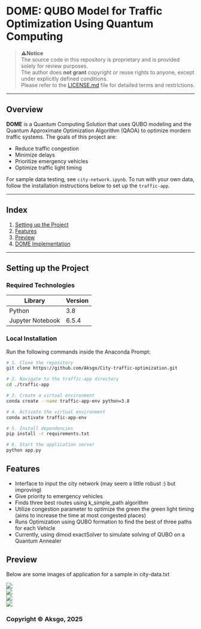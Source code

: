 # DOME: QUBO Model for Traffic Optimization Using Quantum Computing

> ⚠️**Notice**  
> The source code in this repository is proprietary and is provided solely for review purposes.  
> The author does **not grant** copyright or reuse rights to anyone, except under explicitly defined conditions.  
> Please refer to the [LICENSE.md](./LICENSE.md) file for detailed terms and restrictions.

---

## Overview

**DOME** is a Quantum Computing Solution that uses QUBO modeling and the Quantum Approximate Optimization Algorithm (QAOA) to optimize mordern traffic systems. The goals of this project are:

- Reduce traffic congestion  
- Minimize delays  
- Prioritize emergency vehicles  
- Optimize traffic light timing

For sample data testing, see `city-network.ipynb`. To run with your own data, follow the installation instructions below to set up the `traffic-app`.

---

## Index

1. [Setting up the Project](#setting-up-the-project)  
2. [Features](#features)  
3. [Preview](#preview)  
4. [DOME Implementation](#dome-implementation)

---

## Setting up the Project

### Required Technologies

| Library           | Version |
|------------------|---------|
| Python           | 3.8     |
| Jupyter Notebook | 6.5.4   |

### Local Installation

Run the following commands inside the Anaconda Prompt:

```bash
# 1. Clone the repository
git clone https://github.com/Aksgo/City-traffic-optimization.git

# 2. Navigate to the traffic-app directory
cd ./traffic-app

# 3. Create a virtual environment
conda create --name traffic-app-env python=3.8

# 4. Activate the virtual environment
conda activate traffic-app-env

# 5. Install dependencies
pip install -r requirements.txt

# 6. Start the application server
python app.py
```

## Features

<ul>
    <li>Interface to input the city network (may seem a little robust :) but improving)</li>
    <li>Give priority to emergency vehicles</li>
    <li>Finds three best routes using k_simple_path algorithm</li>
    <li>Utilize congestion parameter to optimize the green the green light timing (aims to increase the time at most congested places)</li>
    <li>Runs Optimization using QUBO formation to find the best of three paths for each Vehicle</li>
    <li>Currently, using dimod exactSolver to simulate solving of QUBO on a Quantum Annealer</li>
</ul>

## Preview

<p>Below are some images of application for a sample in city-data.txt</p>
<div><img src="https://github.com/user-attachments/assets/8c3f34c8-75db-4f13-ac14-d9c400b48e23"></div>
<div><img src="https://github.com/user-attachments/assets/0f3e2f17-b3ae-455e-9150-43c71af837ed"></div>
<div><img src="https://github.com/user-attachments/assets/4c98cccc-8cf8-4b58-a8e2-b460fb83aefb"></div>
<div><img src="https://github.com/user-attachments/assets/b54ac62a-bf48-4a76-8319-470717442e3c"></div>


### Copyright © Aksgo, 2025
